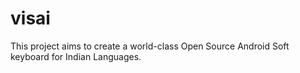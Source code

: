 visai
=====

This project aims to create a world-class Open Source Android Soft keyboard for Indian Languages.
